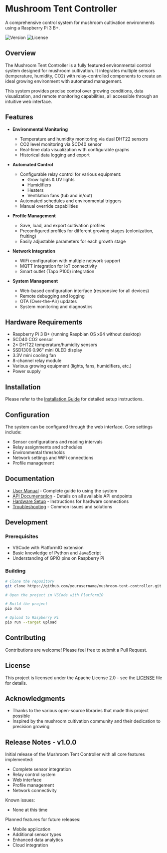 # Mushroom Tent Controller

A comprehensive control system for mushroom cultivation environments using a Raspberry Pi 3 B+.

![Version](https://img.shields.io/badge/version-1.0.0-blue.svg)
![License](https://img.shields.io/badge/license-Apache%202.0-green.svg)

## Overview

The Mushroom Tent Controller is a fully featured environmental control system designed for mushroom cultivation. It integrates multiple sensors (temperature, humidity, CO2) with relay-controlled components to create an ideal growing environment with automated management.

This system provides precise control over growing conditions, data visualization, and remote monitoring capabilities, all accessible through an intuitive web interface.

## Features

- **Environmental Monitoring**
  - Temperature and humidity monitoring via dual DHT22 sensors
  - CO2 level monitoring via SCD40 sensor
  - Real-time data visualization with configurable graphs
  - Historical data logging and export

- **Automated Control**
  - Configurable relay control for various equipment:
    - Grow lights & UV lights
    - Humidifiers
    - Heaters
    - Ventilation fans (tub and in/out)
  - Automated schedules and environmental triggers
  - Manual override capabilities

- **Profile Management**
  - Save, load, and export cultivation profiles
  - Preconfigured profiles for different growing stages (colonization, fruiting)
  - Easily adjustable parameters for each growth stage

- **Network Integration**
  - WiFi configuration with multiple network support
  - MQTT integration for IoT connectivity
  - Smart outlet (Tapo P100) integration

- **System Management**
  - Web-based configuration interface (responsive for all devices)
  - Remote debugging and logging
  - OTA (Over-the-Air) updates
  - System monitoring and diagnostics

## Hardware Requirements

- Raspberry Pi 3 B+ (running Raspbian OS x64 without desktop)
- SCD40 CO2 sensor
- 2× DHT22 temperature/humidity sensors
- SSD1306 0.96" mini OLED display
- 3.3V mini cooling fan
- 8-channel relay module
- Various growing equipment (lights, fans, humidifiers, etc.)
- Power supply

## Installation

Please refer to the [Installation Guide](INSTALL.md) for detailed setup instructions.

## Configuration

The system can be configured through the web interface. Core settings include:

- Sensor configurations and reading intervals
- Relay assignments and schedules
- Environmental thresholds
- Network settings and WiFi connections
- Profile management

## Documentation

- [User Manual](docs/USER_MANUAL.md) - Complete guide to using the system
- [API Documentation](docs/API_DOCUMENTATION.md) - Details on all available API endpoints
- [Hardware Setup](docs/HARDWARE_SETUP.md) - Instructions for hardware connections
- [Troubleshooting](docs/TROUBLESHOOTING.md) - Common issues and solutions

## Development

### Prerequisites

- VSCode with PlatformIO extension
- Basic knowledge of Python and JavaScript
- Understanding of GPIO pins on Raspberry Pi

### Building

```bash
# Clone the repository
git clone https://github.com/yourusername/mushroom-tent-controller.git

# Open the project in VSCode with PlatformIO

# Build the project
pio run

# Upload to Raspberry Pi
pio run --target upload
```

## Contributing

Contributions are welcome! Please feel free to submit a Pull Request.

## License

This project is licensed under the Apache License 2.0 - see the [LICENSE](LICENSE) file for details.

## Acknowledgments

- Thanks to the various open-source libraries that made this project possible
- Inspired by the mushroom cultivation community and their dedication to precision growing

## Release Notes - v1.0.0

Initial release of the Mushroom Tent Controller with all core features implemented:

- Complete sensor integration
- Relay control system
- Web interface
- Profile management
- Network connectivity

Known issues:
- None at this time

Planned features for future releases:
- Mobile application
- Additional sensor types
- Enhanced data analytics
- Cloud integration
